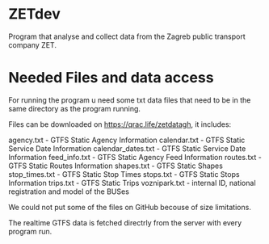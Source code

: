 # ZETdev
Program that analyse and collect data from the Zagreb public transport company ZET.

# Needed Files and data access
For running the program u need some txt data files that need to be in the same directory as the program running. 

Files can be downloaded on https://qrac.life/zetdatagh, it includes:

agency.txt - GTFS Static Agency Information
calendar.txt - GTFS Static Service Date Information
calendar_dates.txt - GTFS Static Service Date Information
feed_info.txt - GTFS Static Agency Feed Information
routes.txt - GTFS Static Routes Information
shapes.txt - GTFS Static Shapes
stop_times.txt - GTFS Static Stop Times
stops.txt - GTFS Static Stops Information
trips.txt - GTFS Static Trips
voznipark.txt - internal ID, national registration and model of the BUSes

We could not put some of the files on GitHub becouse of size limitations.

The realtime GTFS data is fetched directrly from the server with every program run.
